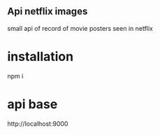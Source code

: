 ## Api netflix images

small api of record of movie posters seen in netflix

# installation

npm i  

# api base 

http://localhost:9000